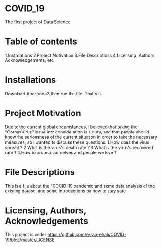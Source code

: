 # COVID_19
The first project of Data Science 

# Table of contents
1.Installations
2.Project Motivation
3.File Descriptions
4.Licensing, Authors, Acknowledgements, etc.

# Installations
Download Anaconda3,then run the file. That's it.

# Project Motivation
Due to the current global circumstances, I believed that taking the "CoronaVirus" issue into consideration is a duty, and that people should know the seriousness of the current situation in order to take the necessary measures, so I wanted to discuss these questions:
1.How does the virus spread ?
2.What is the virus's death rate ?
3.What is the virus's recovered rate ?
4.How to protect our selves and people we love ?

# File Descriptions
This is a file about the "COCID-19 pandemic and some data analysis of the existing dataset and some introductions on how to stay safe.

# Licensing, Authors, Acknowledgements
This project is under https://github.com/esraa-ehab/COVID-19/blob/master/LICENSE
